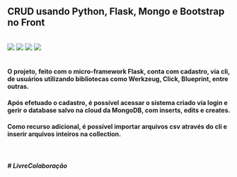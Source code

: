 ## CRUD usando Python, Flask, Mongo e Bootstrap no Front


<div style="display: inline_block" ></br>
    <img src="https://img.shields.io/badge/Python-14354C?style=for-the-badge&logo=python&logoColor=white"></img>
    <img src="https://img.shields.io/badge/Flask-000000?style=for-the-badge&logo=flask&logoColor=white"></img>
    <img src="https://img.shields.io/badge/MongoDB-4EA94B?style=for-the-badge&logo=mongodb&logoColor=white"></img>
    <img src="https://img.shields.io/badge/Bootstrap-563D7C?style=for-the-badge&logo=bootstrap&logoColor=white"></img>
</div>
<br>

#### O projeto, feito com o micro-framework Flask, conta com cadastro, via cli, de usuários utilizando bibliotecas como Werkzeug, Click, Blueprint, entre outras.
#### Após efetuado o cadastro, é possível acessar o sistema criado via login e gerir o database salvo na cloud da MongoDB, com inserts, edits e creates.
#### Como recurso adicional, é possível importar arquivos csv através do cli e inserir arquivos inteiros na collection.
<br>

##### # LivreColaboração
